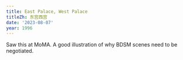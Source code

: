 ```yaml
---
title: East Palace, West Palace
titleZh: 东宫西宫
date: '2023-08-07'
year: 1996
---
```


Saw this at MoMA. A good illustration of why BDSM scenes need to be negotiated.
